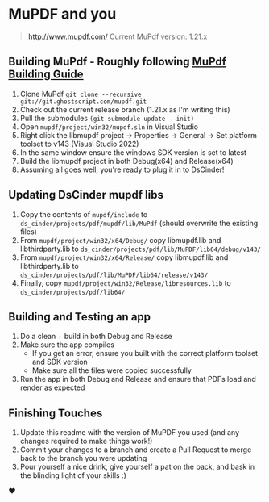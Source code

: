# MuPDF and you

> http://www.mupdf.com/
> Current MuPdf version: 1.21.x

## Building MuPdf - Roughly following [MuPdf Building Guide](https://www.mupdf.com/docs/building.html)
1. Clone MuPdf `git clone --recursive git://git.ghostscript.com/mupdf.git`
2. Check out the current release branch (1.21.x as I'm writing this)
3. Pull the submodules `(git submodule update --init)`
4. Open `mupdf/project/win32/mupdf.sln` in Visual Studio
5. Right click the libmupdf project -> Properties -> General -> Set platform toolset to v143 (Visual Studio 2022)
6. In the same window ensure the windows SDK version is set to latest
7. Build the libmupdf project in both Debug(x64) and Release(x64)
8. Assuming all goes well, you're ready to plug it in to DsCinder!

## Updating DsCinder mupdf libs
1. Copy the contents of `mupdf/include` to `ds_cinder/projects/pdf/mupdf/lib/MuPdf` (should overwrite the existing files)
2. From `mupdf/project/win32/x64/Debug/` copy libmupdf.lib and libthirdparty.lib to `ds_cinder/projects/pdf/lib/MuPDF/lib64/debug/v143/`
3. From `mupdf/project/win32/x64/Release/` copy libmupdf.lib and libthirdparty.lib to `ds_cinder/projects/pdf/lib/MuPDF/lib64/release/v143/`
4. Finally, copy `mupdf/project/win32/Release/libresources.lib` to `ds_cinder/projects/pdf/lib64/`

## Building and Testing an app
1. Do a clean + build in both Debug and Release
2. Make sure the app compiles
	- If you get an error, ensure you built with the correct platform toolset and SDK version
	- Make sure all the files were copied successfully
3. Run the app in both Debug and Release and ensure that PDFs load and render as expected

## Finishing Touches
1. Update this readme with the version of MuPDF you used (and any changes required to make things work!)
2. Commit your changes to a branch and create a Pull Request to merge back to the branch you were updating
3. Pour yourself a nice drink, give yourself a pat on the back, and bask in the blinding light of your skills :)

:heart:
